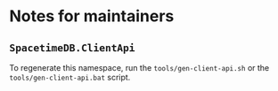 # Notes for maintainers

## `SpacetimeDB.ClientApi`

To regenerate this namespace, run the `tools/gen-client-api.sh` or the
`tools/gen-client-api.bat` script.
